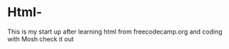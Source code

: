 # Html-
This is my start up after learning html from freecodecamp.org and coding with Mosh check it out
